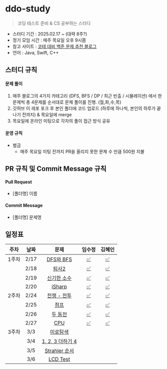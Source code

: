 # ddo-study

> 코딩 테스트 준비 & CS 공부하는 스터디

- 스터디 기간 : 2025.02.17 ~ (대략 8주?)
- 정기 모임 시간 : 매주 목요일 오후 9시쯤
- 참고 사이트 : [코테 대비 백준 문제 추천 블로그](https://covenant.tistory.com/224)
- 언어 : Java, Swift, C++

## 스터디 규칙

#### 문제 풀이

1. 매주 블로그의 4가지 카테고리 (DFS, BFS / DP / 최근 빈출 / 시뮬레이션) 에서 한문제씩 총 4문제를 순서대로 문제 풀이를 진행. (월,화,수,목)
2. 깃허브 이 레포 포크 후 본인 폴더에 코드 업로드 (하루에 하나씩, 본인의 하루가 끝나기 전까지) & 목요일에 merge
3. 목요일에 온라인 미팅으로 각자의 풀이 접근 방식 공유

#### 운영 규칙

- 벌금
  - 매주 목요일 미팅 전까지 PR을 올리지 못한 문제 수 만큼 500원 지불

## PR 규칙 및 Commit Message 규칙

#### Pull Request

- [폴더명] 이름

#### Commit Message

- [폴더명] 문제명

## 일정표

| **주차** | **날짜** |                      **문제**                       |                                  **임수정**                                  |                                   **김혜인**                                   |
| :------: | :------: | :-------------------------------------------------: | :--------------------------------------------------------------------------: |:---------------------------------------------------------------------------:|
|  1주차   |   2/17   |  [DFS와 BFS](https://www.acmicpc.net/problem/1260)  | [✅](https://github.com/sio2whocodes/DDO-study/blob/main/sujeong/1260.swift) | [✅](https://github.com/sio2whocodes/DDO-study/blob/main/hyein/BJ_1260.java) |
|          |   2/18   |   [퇴사2](https://www.acmicpc.net/problem/15486)    | [✅](https://github.com/sio2whocodes/DDO-study/blob/main/sujeong/15486.swift) | [✅](https://github.com/sio2whocodes/DDO-study/blob/main/hyein/BJ_15486.java) |
|          |   2/19   | [신기한 소수](https://www.acmicpc.net/problem/2023) | [✅](https://github.com/sio2whocodes/DDO-study/blob/main/sujeong/2023.swift) | [✅](https://github.com/sio2whocodes/DDO-study/blob/main/hyein/BJ_2023.java) |
|          |   2/20   |   [iSharp](https://www.acmicpc.net/problem/3568)    | [✅](https://github.com/sio2whocodes/DDO-study/blob/main/sujeong/3568.swift) | [✅](https://github.com/sio2whocodes/DDO-study/blob/main/hyein/BJ_3568.java) |
|  2주차   |   2/24   |  [전쟁 - 전투](https://www.acmicpc.net/problem/1303)  | [✅](https://github.com/sio2whocodes/DDO-study/blob/main/sujeong/1303.swift) | [✅](https://github.com/sio2whocodes/DDO-study/blob/main/hyein/BJ_1303.java) |
|          |   2/25   |   [점프](https://www.acmicpc.net/problem/1890)    | [✅](https://github.com/sio2whocodes/DDO-study/blob/main/sujeong/1890.swift) | [✅](https://github.com/sio2whocodes/DDO-study/blob/main/hyein/BJ_1890.java) |
|          |   2/26   | [두 동전](https://www.acmicpc.net/problem/16197) | [✅](https://github.com/sio2whocodes/DDO-study/blob/main/sujeong/16197.swift) | [✅](https://github.com/sio2whocodes/DDO-study/blob/main/hyein/BJ_16197.java) |
|          |   2/27   |   [CPU](https://www.acmicpc.net/problem/16506)    | [✅](https://github.com/sio2whocodes/DDO-study/blob/main/sujeong/16506.swift) | [✅](https://github.com/sio2whocodes/DDO-study/blob/main/hyein/BJ_16506.java) |
|  3주차   |   3/3   |  [미로탐색](https://www.acmicpc.net/problem/2178)  |  |  |
|          |   3/4   |   [1, 2, 3 더하기 4](https://www.acmicpc.net/problem/15989)    |  |  |
|          |   3/5   | [Strahler 순서](https://www.acmicpc.net/problem/9470) |  |  |
|          |   3/6   |   [LCD Test](https://www.acmicpc.net/problem/2290)    |  |  |


